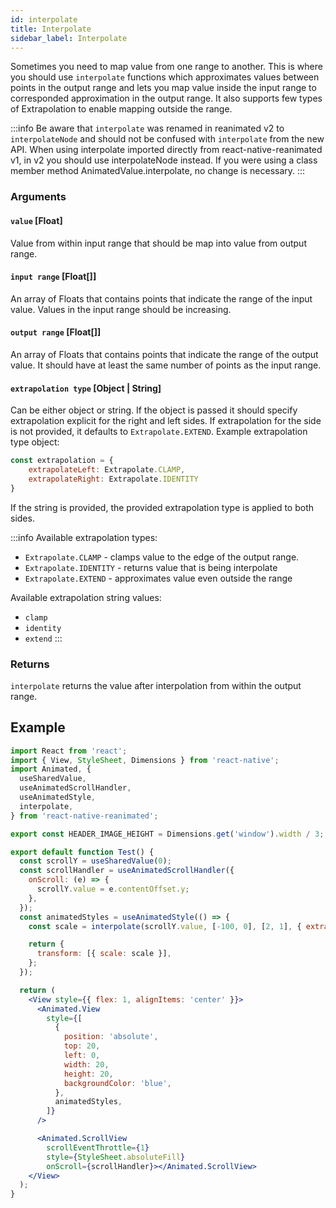 ```yaml
---
id: interpolate
title: Interpolate
sidebar_label: Interpolate
---
```


Sometimes you need to map value from one range to another. This is where you should use `interpolate` functions which approximates values between points in the output range and lets you map value inside the input range to corresponded approximation in the output range. It also supports few types of Extrapolation to enable mapping outside the range.

:::info
Be aware that `interpolate` was renamed in reanimated v2 to `interpolateNode` and should not be confused with `interpolate` from the new API. When using interpolate imported directly from react-native-reanimated v1, in v2 you should use interpolateNode instead. If you were using a class member method AnimatedValue.interpolate, no change is necessary.
:::

### Arguments

#### `value` [Float]

Value from within input range that should be map into value from output range.

#### `input range` [Float[]]

An array of Floats that contains points that indicate the range of the input value. Values in the input range should be increasing.

#### `output range` [Float[]]

An array of Floats that contains points that indicate the range of the output value. It should have at least the same number of points as the input range.

#### `extrapolation type` [Object | String]

Can be either object or string. If the object is passed it should specify extrapolation explicit for the right and left sides. If extrapolation for the side is not provided, it defaults to `Extrapolate.EXTEND`. Example extrapolation type object:

```js
const extrapolation = {
    extrapolateLeft: Extrapolate.CLAMP,
    extrapolateRight: Extrapolate.IDENTITY
}
```

If the string is provided, the provided extrapolation type is applied to both sides.

:::info
Available extrapolation types:
* `Extrapolate.CLAMP` - clamps value to the edge of the output range.
* `Extrapolate.IDENTITY` - returns value that is being interpolate
* `Extrapolate.EXTEND` - approximates value even outside the range

Available extrapolation string values:
* `clamp`
* `identity`
* `extend`
:::

### Returns

`interpolate` returns the value after interpolation from within the output range.

## Example

```jsx
import React from 'react';
import { View, StyleSheet, Dimensions } from 'react-native';
import Animated, {
  useSharedValue,
  useAnimatedScrollHandler,
  useAnimatedStyle,
  interpolate,
} from 'react-native-reanimated';

export const HEADER_IMAGE_HEIGHT = Dimensions.get('window').width / 3;

export default function Test() {
  const scrollY = useSharedValue(0);
  const scrollHandler = useAnimatedScrollHandler({
    onScroll: (e) => {
      scrollY.value = e.contentOffset.y;
    },
  });
  const animatedStyles = useAnimatedStyle(() => {
    const scale = interpolate(scrollY.value, [-100, 0], [2, 1], { extrapolateRight: Extrapolate.CLAMP });

    return {
      transform: [{ scale: scale }],
    };
  });

  return (
    <View style={{ flex: 1, alignItems: 'center' }}>
      <Animated.View
        style={[
          {
            position: 'absolute',
            top: 20,
            left: 0,
            width: 20,
            height: 20,
            backgroundColor: 'blue',
          },
          animatedStyles,
        ]}
      />

      <Animated.ScrollView
        scrollEventThrottle={1}
        style={StyleSheet.absoluteFill}
        onScroll={scrollHandler}></Animated.ScrollView>
    </View>
  );
}
```